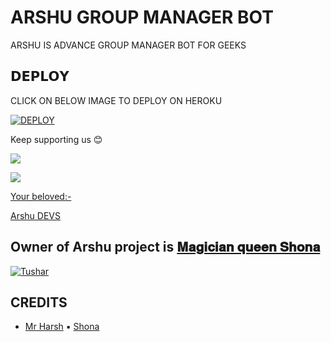 # ARSHU GROUP MANAGER BOT

ARSHU IS ADVANCE GROUP MANAGER BOT FOR GEEKS 

## 𝗗𝗘𝗣𝗟𝗢𝗬 

CLICK ON BELOW IMAGE TO DEPLOY ON HEROKU 

[![DEPLOY](https://te.legra.ph/file/e3fc92ebf8ece16be2181.jpg)](https://heroku.com/deploy?template=https://github.com/ItsHarshOP/Arshu)

Keep supporting us 😊

<a href="https://github.com/attitudeking1/L-V3LY" alt="GitHub repo size"> <img src="https://img.shields.io/github/repo-size/attitudeking1/L-V3LY" />

<a href="https://t.me/SHAYRI_OF_LOVES" alt="Telegram!"> <img src="https://aleen42.github.io/badges/src/telegram.svg" /> 

Your beloved:-

[Arshu DEVS](https://t.me/Arshu_support)

## Owner of Arshu project is [𝐌𝐚𝐠𝐢𝐜𝐢𝐚𝐧 𝐪𝐮𝐞𝐞𝐧 𝐒𝐡𝐨𝐧𝐚](https://telegram.me/Tushar204)
[![Tushar](https://te.legra.ph/file/2f7ef18b35ee5bb59f130.jpg)](https://telegram.me/the_magicianqueen)


## CREDITS

- [Mr Harsh](https://telegram.me/the_silentsmile)
▪️ [Shona](https://telegram.me/the_magicianqueen)
